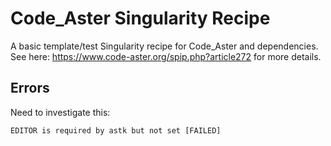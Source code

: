 # Code_Aster Singularity Recipe

A basic template/test Singularity recipe for Code_Aster and dependencies.
See here: https://www.code-aster.org/spip.php?article272 for more details.

## Errors

Need to investigate this:

  ```
  EDITOR is required by astk but not set [FAILED]
  ```
